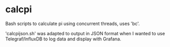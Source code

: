 # calcpi
Bash scripts to calculate pi using concurrent threads, uses 'bc'.

'calcpijson.sh' was adapted to output in JSON format when I wanted to use Telegraf/InfluxDB to log data and display with Grafana.
